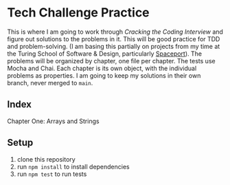 # Tech Challenge Practice

This is where I am going to work through *Cracking the Coding Interview* and figure out solutions to the problems in it. This will be good practice for TDD and problem-solving. (I am basing this partially on projects from my time at the Turing School of Software & Design, particularly [Spaceport](https://github.com/lilianaweimer/spaceport)). The problems will be organized by chapter, one file per chapter. The tests use Mocha and Chai. Each chapter is its own object, with the individual problems as properties. I am going to keep my solutions in their own branch, never merged to `main`.

## Index
Chapter One: Arrays and Strings

## Setup
1. clone this repository
2. run `npm install` to install dependencies
3. run `npm test` to run tests

